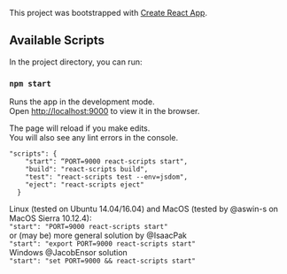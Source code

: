 This project was bootstrapped with [Create React App](https://github.com/facebook/create-react-app).

## Available Scripts

In the project directory, you can run:

### `npm start`

Runs the app in the development mode.<br />
Open [http://localhost:9000](http://localhost:9000) to view it in the browser.

The page will reload if you make edits.<br />
You will also see any lint errors in the console.

```
"scripts": {
    "start": “PORT=9000 react-scripts start",
    "build": "react-scripts build",
    "test": "react-scripts test --env=jsdom",
    "eject": "react-scripts eject"
  }
 ```

Linux (tested on Ubuntu 14.04/16.04) and MacOS (tested by @aswin-s on MacOS Sierra 10.12.4):<br />
    ```
    "start": "PORT=9000 react-scripts start"
    ```
<br />or (may be) more general solution by @IsaacPak<br />
    ```
    "start": "export PORT=9000 react-scripts start"
    ```
<br />Windows @JacobEnsor solution<br />
    ```
    "start": "set PORT=9000 && react-scripts start"
    ```
